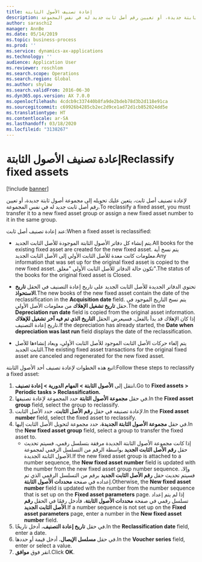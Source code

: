 ```yaml
---
title: إعادة تصنيف الأصول الثابتة
description: لإعادة تصنيف أصل ثابت، يتعين عليك تحويله إلى مجموعة أصول ثابتة جديدة، أو تعيين رقم أصل ثابت جديد له في نفس المجموعة.
author: saraschi2
manager: AnnBe
ms.date: 05/14/2019
ms.topic: business-process
ms.prod: ''
ms.service: dynamics-ax-applications
ms.technology: ''
audience: Application User
ms.reviewer: roschlom
ms.search.scope: Operations
ms.search.region: Global
ms.author: shylaw
ms.search.validFrom: 2016-06-30
ms.dyn365.ops.version: AX 7.0.0
ms.openlocfilehash: 4cdcb9c337440b8fa9de2bdeb78d3b2d118e91ca
ms.sourcegitcommit: c69926b4285cb2ec2d9ce1ad72d1cb852024dd5e
ms.translationtype: HT
ms.contentlocale: ar-SA
ms.lasthandoff: 03/18/2020
ms.locfileid: "3138267"
---
```

# <a name="reclassify-fixed-assets"></a><span data-ttu-id="26b62-103">إعادة تصنيف الأصول الثابتة</span><span class="sxs-lookup"><span data-stu-id="26b62-103">Reclassify fixed assets</span></span>

[!include [banner](../../includes/banner.md)]

<span data-ttu-id="26b62-104">لإعادة تصنيف أصل ثابت، يتعين عليك تحويله إلى مجموعة أصول ثابتة جديدة، أو تعيين رقم أصل ثابت جديد له في نفس المجموعة.</span><span class="sxs-lookup"><span data-stu-id="26b62-104">To reclassify a fixed asset, you must transfer it to a new fixed asset group or assign a new fixed asset number to it in the same group.</span></span> 

<span data-ttu-id="26b62-105">عند إعادة تصنيف أصل ثابت:</span><span class="sxs-lookup"><span data-stu-id="26b62-105">When a fixed asset is reclassified:</span></span>

* <span data-ttu-id="26b62-106">يتم إنشاء كل دفاتر الأصول الثابتة الموجودة للأصل الثابت الجديد.</span><span class="sxs-lookup"><span data-stu-id="26b62-106">All books for the existing fixed asset are created for the new fixed asset.</span></span> <span data-ttu-id="26b62-107">يتم نسخ أية معلومات كانت معدة للأصل الثابت الأولي إلى الأصل الثابت الجديد.</span><span class="sxs-lookup"><span data-stu-id="26b62-107">Any information that was set up for the original fixed asset is copied to the new fixed asset.</span></span> <span data-ttu-id="26b62-108">تكون حالة الدفاتر للأصل الثابت الأولي "مغلق".</span><span class="sxs-lookup"><span data-stu-id="26b62-108">The status of the books for the original fixed asset is Closed.</span></span> 

* <span data-ttu-id="26b62-109">تحتوي الدفاتر الجديدة للأصل الثابت الجديد على تاريخ إعادة التصنيف في الحقل **تاريخ الاستحواذ**.</span><span class="sxs-lookup"><span data-stu-id="26b62-109">The new books of the new fixed asset contain the date of the reclassification in the **Acquisition date** field.</span></span> <span data-ttu-id="26b62-110">يتم نسخ التاريخ الموجود في حقل **تاريخ تشغيل الإهلاك** من معلومات الأصل الأولي.</span><span class="sxs-lookup"><span data-stu-id="26b62-110">The date in the **Depreciation run date** field is copied from the original asset information.</span></span> <span data-ttu-id="26b62-111">إذا كان الإهلاك قد بدأ بالفعل، فسيعرض الحقل **التاريخ الذي تم فيه آخر تشغيل للإهلاك** تاريخ إعادة التصنيف.</span><span class="sxs-lookup"><span data-stu-id="26b62-111">If the depreciation has already started, the **Date when depreciation was last run** field displays the date of the reclassification.</span></span> 

* <span data-ttu-id="26b62-112">يتم إلغاء حركات الأصل الثابت الموجود للأصل الثابت الأولي، ويعاد إنشاءها للأصل الثابت الجديد.</span><span class="sxs-lookup"><span data-stu-id="26b62-112">The existing fixed asset transactions for the original fixed asset are canceled and regenerated for the new fixed asset.</span></span>

<span data-ttu-id="26b62-113">اتبع هذه الخطوات لإعادة تصنيف أحد الأصول الثابتة:</span><span class="sxs-lookup"><span data-stu-id="26b62-113">Follow these steps to reclassify a fixed asset:</span></span>

1. <span data-ttu-id="26b62-114">انتقل إلى **الأصول الثابتة > المهام الدورية > إعادة تصنيف.**</span><span class="sxs-lookup"><span data-stu-id="26b62-114">Go to **Fixed assets > Periodic tasks > Reclassification.**</span></span>
2. <span data-ttu-id="26b62-115">في حقل **مجموعة الأصول الثابتة** حدد المجموعة لإعادة تصنيفها.</span><span class="sxs-lookup"><span data-stu-id="26b62-115">In the **Fixed asset group** field, select the group to reclassify.</span></span>
3. <span data-ttu-id="26b62-116">في حقل **رقم الأصل الثابت**، حدد الأصل الثابت‏‎ لإعادة تصنيفه.</span><span class="sxs-lookup"><span data-stu-id="26b62-116">In the **Fixed asset number** field, select the fixed asset to reclassify.</span></span>
4. <span data-ttu-id="26b62-117">في حقل **مجموعة الأصول الثابتة الجديدة**، حدد مجموعة لتحويل الأصل الثابت إليها.</span><span class="sxs-lookup"><span data-stu-id="26b62-117">In the **New fixed asset group** field, select a group to transfer the fixed asset to.</span></span>
    * <span data-ttu-id="26b62-118">إذا كانت مجموعة الأصول الثابتة الجديدة مرفقة بتسلسل رقمي، فسيتم تحديث حقل  **رقم الأصل الثابت الجديد** بواسطة الرقم من التسلسل الرقمي لمجموعة الأصول الثابتة الجديدة.</span><span class="sxs-lookup"><span data-stu-id="26b62-118">If the new fixed asset group is attached to a number sequence, the **New fixed asset number** field is updated with the number from the new fixed asset group number sequence.</span></span> <span data-ttu-id="26b62-119">وإلا، فسيتم تحديث حقل **رقم الأصل الثابت الجديد** برقم من التسلسل الرقمي الذي تم إعداده في صفحة **محددات الأصول الثابتة**.</span><span class="sxs-lookup"><span data-stu-id="26b62-119">Otherwise, the **New fixed asset number** field is updated with the number from the number sequence that is set up on the **Fixed asset parameters** page.</span></span> <span data-ttu-id="26b62-120">إذا لم يتم إعداد تسلسل رقمي في صفحة  **محددات الأصول الثابتة**، فأدخل رقمًا في الحقل **رقم الأصل الثابت الجديد**.</span><span class="sxs-lookup"><span data-stu-id="26b62-120">If a number sequence is not set up on the **Fixed asset parameters** page, enter a number in the **New fixed asset number** field.</span></span>  
5. <span data-ttu-id="26b62-121">في حقل **تاريخ إعادة التصنيف**، أدخل تاريخًا.</span><span class="sxs-lookup"><span data-stu-id="26b62-121">In the **Reclassification date** field, enter a date.</span></span>
6. <span data-ttu-id="26b62-122">في حقل **مسلسل الإيصال**، أدخل قيمة أو حددها.</span><span class="sxs-lookup"><span data-stu-id="26b62-122">In the **Voucher series** field, enter or select a value.</span></span>
7. <span data-ttu-id="26b62-123">انقر فوق **موافق**.</span><span class="sxs-lookup"><span data-stu-id="26b62-123">Click **OK**.</span></span>
